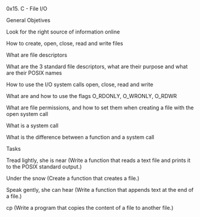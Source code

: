0x15. C - File I/O

General Objetives

Look for the right source of information online

How to create, open, close, read and write files

What are file descriptors

What are the 3 standard file descriptors, what are their purpose and what are their POSIX names

How to use the I/O system calls open, close, read and write

What are and how to use the flags O_RDONLY, O_WRONLY, O_RDWR

What are file permissions, and how to set them when creating a file with the open system call

What is a system call

What is the difference between a function and a system call

Tasks

Tread lightly, she is near (Write a function that reads a text file and prints it to the POSIX standard output.)

Under the snow (Create a function that creates a file.)

Speak gently, she can hear (Write a function that appends text at the end of a file.)

cp (Write a program that copies the content of a file to another file.)
